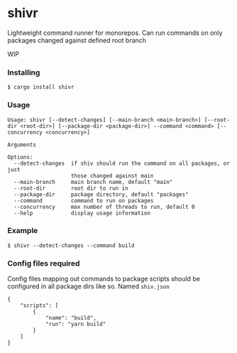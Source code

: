 # shivr
Lightweight command runner for monorepos. Can run commands on only packages changed against defined root branch

WIP

### Installing
```
$ cargo install shivr
```

### Usage
```
Usage: shivr [--detect-changes] [--main-branch <main-branch>] [--root-dir <root-dir>] [--package-dir <package-dir>] --command <command> [--concurrency <concurrency>]

Arguments

Options:
  --detect-changes  if shiv should run the command on all packages, or just
                    those changed against main
  --main-branch     main branch name, default "main"
  --root-dir        root dir to run in
  --package-dir     package directory, default "packages"
  --command         command to run on packages
  --concurrency     max number of threads to run, default 0
  --help            display usage information
```

### Example
```
$ shivr --detect-changes --command build
```

### Config files required
Config files mapping out commands to package scripts should be configured in all package dirs like so.
Named `shiv.json`
```
{
    "scripts": [
        {
            "name": "build",
            "run": "yarn build"
        }
    ]
}
```

